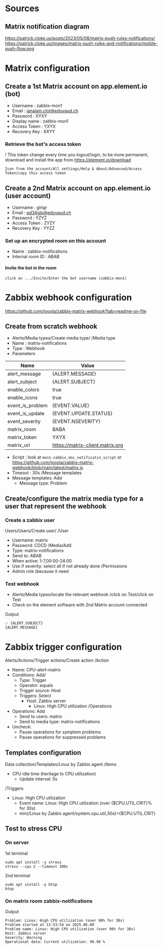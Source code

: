 # Sources
## Matrix notification diagram
https://patrick.cloke.us/posts/2023/05/08/matrix-push-rules-notifications/
https://patrick.cloke.us/images/matrix-push-rules-and-notifications/mobile-push-flow.png

# Matrix configuration

## Create a 1st Matrix account on app.element.io (bot)
- Username : zabbix-mon1
- Email : ianalain.clot@eduvaud.ch
- Password : XYXY
- Display name : zabbix-mon1
- Access Token : YXYX
- Recovery Key : XXYY

### Retrieve the bot's access token
! This token change every time you logout/login, to be more permanent, download and install the app from https://element.io/download
```
Icon from the account/All settings/Help & About/Advanced/Access Token/copy this access token
```

## Create a 2nd Matrix account on app.element.io (user account)
- Username : girigr
- Email : pd34glp@eduvaud.ch
- Password : YZYZ
- Access Token : ZYZY
- Recovery Key : YYZZ

### Set up an encrypted room on this account
- Name : zabbix-notifications
- Internal room ID : ABAB

#### Invite the bot in the room
```
click on .../Invite/Enter the bot username (zabbix-mon1)
```

# Zabbix webhook configuration
https://github.com/jooola/zabbix-matrix-webhook?tab=readme-ov-file

## Create from scratch webhook
- Alerts/Media types/Create media type/
/Media type
- Name : matrix-notifications
- Type : Webhook
- Parameters

|Name|Value|
|---|---|
|alert_message|{ALERT.MESSAGE}|
|alert_subject|{ALERT.SUBJECT}|
|enable_colors|true|
|enable_icons|true|
|event_is_problem|{EVENT.VALUE}|
|event_is_update|{EVENT.UPDATE.STATUS}|
|event_severity|{EVENT.NSEVERITY}|
|matrix_room|BABA|
|matrix_token|YXYX|
|matrix_url|https://matrix-client.matrix.org|
- Script : look at `mon1-zabbix_doc_notificatin_script` or https://github.com/jooola/zabbix-matrix-webhook/blob/main/latest/matrix.js
- Timeout : 30s
/Message templates
- Message templates: Add
  - Message type: Problem

## Create/configure the matrix media type for a user that represent the webhook
### Create a zabbix user
Users/Users/Create user/
/User
- Username: matrix
- Password: CDCD
/Media/Add
- Type: matrix-notifications
- Send to: ABAB
- When active: 1-7,00:00-24:00
- Use if severity: select all if not already done
/Permissions
- Admin role (because it need 

### Test webhook
- Alerts/Media types/locate the relevant webhook <matrix>/click on Test/click on Test
- Check on the element software with 2nd Matrix account connected

Output
```
✅ {ALERT.SUBJECT}
{ALERT.MESSAGE}
```

# Zabbix trigger configuration
Alerts/Actions/Trigger actions/Create action
/Action
- Name: CPU-alert-matrix
- Conditions: Add/
  - Type: Trigger
  - Operator: equals
  - Trigger source: Host
  - Triggers: Select
    - Host: Zabbix server
      - Linux: High CPU utilization
/Operations
- Operations: Add
  - Send to users: matrix
  - Send to media type: matrix-notifications
- Uncheck:
  - Pause operations for symptom problems
  - Pause operations for suppressed problems

## Templates configuration
Data collection/Templates/Linux by Zabbix agent
/Items
- CPU idle time (heritage to CPU utilization)
  - Update interval: 5s

/Triggers
- Linux: High CPU utilization
  - Event name: Linux: High CPU utilization (over {$CPU.UTIL.CRIT}% for 30s)
  - min(/Linux by Zabbix agent/system.cpu.util,30s)>{$CPU.UTIL.CRIT}

## Test to stress CPU
### On server
1st terminal
```
sudo apt install -y stress
stress --cpu 2 --timeout 300s
```
2nd terminal
```
sudo apt install -y btop
btop
```

### On matrix room zabbix-notifications
Output
```
Problem: Linux: High CPU utilization (over 90% for 30s)
Problem started at 12:53:54 on 2025.06.09
Problem name: Linux: High CPU utilization (over 90% for 30s)
Host: Zabbix server
Severity: Warning
Operational data: Current utilization: 99.98 %
```
